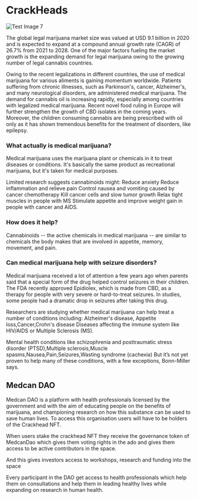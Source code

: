 # CrackHeads

![Test Image 7](https://cdn-prod.medicalnewstoday.com/content/images/articles/324/324948/marijuana-effects-on-the-body-joint.jpg)

The global legal marijuana market size was valued at USD 9.1 billion in 2020 and is expected to expand at a compound annual growth rate (CAGR) of 26.7% from 2021 to 2028. One of the major factors fueling the market growth is the expanding demand for legal marijuana owing to the growing number of legal cannabis countries.

Owing to the recent legalizations in different countries, the use of medical marijuana for various aliments is gaining momentum worldwide. Patients suffering from chronic illnesses, such as Parkinson's, cancer, Alzheimer's, and many neurological disorders, are administered medical marijuana. The demand for cannabis oil is increasing rapidly, especially among countries with legalized medical marijuana. Recent novel food ruling in Europe will further strengthen the growth of CBD isolates in the coming years. Moreover, the children consuming cannabis are being prescribed with oil only as it has shown tremendous benefits for the treatment of disorders, like epilepsy.
### What actually is medical marijuana?
Medical marijuana uses the marijuana plant or chemicals in it to treat diseases or conditions. It's basically the same product as recreational marijuana, but it's taken for medical purposes.

Limited research suggests cannabinoids might:
Reduce anxiety
Reduce inflammation and relieve pain
Control nausea and vomiting caused by cancer chemotherapy
Kill cancer cells and slow tumor growth
Relax tight muscles in people with MS
Stimulate appetite and improve weight gain in people with cancer and AIDS.

### How does it help?
Cannabinoids -- the active chemicals in medical marijuana -- are similar to chemicals the body makes that are involved in appetite, memory, movement, and pain.


### Can medical marijuana help with seizure disorders?
Medical marijuana received a lot of attention a few years ago when parents said that a special form of the drug helped control seizures in their children. The FDA recently approved Epidiolex, which is made from CBD, as a therapy for people with very severe or hard-to-treat seizures. In studies, some people had a dramatic drop in seizures after taking this drug.

Researchers are studying whether medical marijuana can help treat a number of conditions including:
Alzheimer's disease, Appetite loss,Cancer,Crohn's disease
Diseases affecting the immune system like HIV/AIDS or Multiple Sclerosis (MS).

Mental health conditions like schizophrenia and posttraumatic stress disorder (PTSD),Multiple sclerosis,Muscle spasms,Nausea,Pain,Seizures,Wasting syndrome (cachexia)
But it’s not yet proven to help many of these conditions, with a few exceptions, Bonn-Miller says.

## Medcan DAO 
Medcan DAO is a platform with health professionals licensed by the government and  with the aim  of educating people on the benefits of marijuana, and championing research on how this substance can be used to save human lives. To access this organisation users will have to be holders of the Crackhead NFT.

When users stake the crackhead NFT they receive the governance token of MedcanDao which gives them voting rights in the ado and gives them access to be active contributors in the space.

And this gives investors access to workshops, research and funding into the space 

Every participant in the DAO get access to health professionals which help them on consultations and help them in leading healthy lives while expanding on research in human health.

